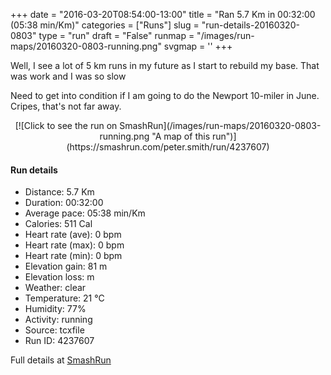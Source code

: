 +++
date = "2016-03-20T08:54:00-13:00"
title = "Ran 5.7 Km in 00:32:00 (05:38 min/Km)"
categories = ["Runs"]
slug = "run-details-20160320-0803"
type = "run"
draft = "False"
runmap = "/images/run-maps/20160320-0803-running.png"
svgmap = '<polyline points="93 48, 96 43, 100 33, 90 30, 86 30, 67 36, 44 55, 38 61, 14 68, 8 70, 1 67, 0 63, 17 52, 23 49, 49 32, 53 33, 64 39, 87 31, 99 32, 100 36">'
+++

Well, I see a lot of 5 km runs in my future as I start to rebuild my base. That was work and I was so slow 

Need to get into condition if I am going to do the Newport 10-miler in June. Cripes, that's not far away. 



<!--more-->

<center>
[![Click to see the run on SmashRun](/images/run-maps/20160320-0803-running.png "A map of this run")](https://smashrun.com/peter.smith/run/4237607)
</center>

#### Run details

* Distance: 5.7 Km
* Duration: 00:32:00
* Average pace: 05:38 min/Km
* Calories: 511 Cal
* Heart rate (ave): 0 bpm
* Heart rate (max): 0 bpm
* Heart rate (min): 0 bpm
* Elevation gain: 81 m
* Elevation loss:  m
* Weather: clear
* Temperature: 21 &deg;C
* Humidity: 77%
* Activity: running
* Source: tcxfile
* Run ID: 4237607

Full details at [SmashRun](https://smashrun.com/peter.smith/run/4237607)